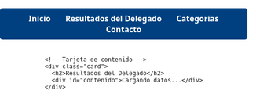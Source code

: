 <!DOCTYPE html>
<html lang="es">
<head>
  <meta charset="UTF-8" />
  <meta name="viewport" content="width=device-width, initial-scale=1.0" />
  <title>RESULTADOS DELEGADO REG 15</title>
  <style>
    /* Estilos generales */
    body, html {
      margin: 0;
      padding: 0;
      height: 100%;
      font-family: 'Segoe UI', Tahoma, Geneva, Verdana, sans-serif;
      background: url('https://i.postimg.cc/YCxg0JvK/Dise-o-sin-t-tulo-2.png') no-repeat center center fixed;
      background-size: cover;
      position: relative;
    }

    /* Capa de superposición para difuminar el fondo */
    body::before {
      content: "";
      position: absolute;
      top: 0;
      left: 0;
      width: 100%;
      height: 100%;
      backdrop-filter: blur(8px);
      background-color: rgba(0, 0, 0, 0.4);
      z-index: 0;
    }

    /* Contenedor principal */
    .container {
      position: relative;
      z-index: 1;
      display: flex;
      flex-direction: column;
      align-items: center;
      padding: 20px;
      min-height: 100vh;
    }

    /* Menú de navegación */
    .navbar {
      width: 100%;
      background-color: #004080;
      padding: 10px 20px;
      display: flex;
      justify-content: center;
      align-items: center;
      border-radius: 5px;
      margin-bottom: 20px;
    }

    .nav-list {
      list-style: none;
      display: flex;
      flex-wrap: wrap;
      justify-content: center;
      margin: 0;
      padding: 0;
    }

    .nav-list li {
      margin: 0 15px;
    }

    .nav-list li a {
      color: #ffffff;
      text-decoration: none;
      font-weight: bold;
      transition: color 0.3s;
    }

    .nav-list li a:hover {
      color: #ffcc00;
    }

    /* Tarjeta de contenido */
    .card {
      background-color: rgba(255, 255, 255, 0.95);
      padding: 30px;
      border-radius: 10px;
      box-shadow: 0 4px 15px rgba(0, 0, 0, 0.2);
      max-width: 600px;
      width: 100%;
    }

    h2 {
      text-align: center;
      margin-bottom: 20px;
      color: #333;
    }

    ul {
      list-style: none;
      padding: 0;
    }

    li {
      margin-bottom: 10px;
      font-size: 16px;
      color: #555;
    }

    .registrado {
      color: green;
      font-weight: bold;
    }

    .no-checkin {
      color: red;
      font-weight: bold;
    }

    /* Responsividad */
    @media (max-width: 600px) {
      .card {
        padding: 20px;
      }

      .nav-list li {
        margin: 5px 10px;
      }
    }
  </style>
</head>
<body>
  <div class="container">
    <!-- Menú de navegación -->
    <nav class="navbar">
      <ul class="nav-list">
        <li><a href="#">Inicio</a></li>
        <li><a href="#">Resultados del Delegado</a></li>
        <li><a href="#">Categorías</a></li>
        <li><a href="#">Contacto</a></li>
      </ul>
    </nav>

    <!-- Tarjeta de contenido -->
    <div class="card">
      <h2>Resultados del Delegado</h2>
      <div id="contenido">Cargando datos...</div>
    </div>
  </div>

  <script>
    // Función para obtener el ID del delegado desde la URL
    function getDelegadoID() {
      const params = new URLSearchParams(window.location.search);
      return params.get("id");
    }

    // Función para cargar los datos desde Google Sheets
    async function cargarDatos() {
      const id = getDelegadoID();
      const url = "https://docs.google.com/spreadsheets/d/e/2PACX-1vT6fLIskyoJRS2F82f4Sb1oaxpvr2oro_-nyWKy3fDEN6VEtKY0mdrH9Pd5qyGLRpQF5GDVTgHVxCBT/pub?gid=0&single=true&output=csv";

      try {
        const response = await fetch(url);
        const texto = await response.text();

        const filas = texto.trim().split('\n').map(fila => fila.split(/,(?=(?:(?:[^"]*"){2})*[^"]*$)/));
        const categorias = filas[2]; // Fila 3 (índice 2) contiene los encabezados de las categorías
        const datosDelegados = filas.slice(3); // Datos a partir de la fila 4

        const delegado = datosDelegados.find(fila => fila[0].trim() === id);
        const contenedor = document.getElementById('contenido');

        if (!delegado) {
          contenedor.innerHTML = "<p><strong>Delegado no encontrado.</strong></p>";
          return;
        }

        const delegacion = delegado[1]; // Columna B
        const nombre = delegado[2];     // Columna C
        const checkin = delegado[3];    // Columna D

        let html = `<ul>`;
        html += `<li><strong>Nombre:</strong> ${nombre}</li>`;
        html += `<li><strong>Delegación:</strong> ${delegacion}</li>`;

        // Estado de Check-In
        if (checkin.toUpperCase() === "REGISTRADO") {
          html += `<li><strong>Check-In:</strong> <span class="registrado">REGISTRADO</span></li>`;
        } else {
          html += `<li><strong>Check-In:</strong> <span class="no-checkin">NO CHECK-IN</span></li>`;
        }

        // Mostrar categorías y puntuaciones desde la columna E (índice 4)
        for (let i = 4; i < categorias.length; i++) {
          const categoria = categorias[i]?.trim() || `Categoría ${i + 1}`;
          const puntuacion = delegado[i]?.trim() || '0';
          html += `<li><strong>${categoria}:</strong> ${puntuacion}</li>`;
        }

        html += `</ul>`;
        contenedor.innerHTML = html;

      } catch (error) {
        console.error(error);
        document.getElementById('con

